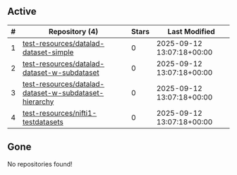 ## Active
| # | Repository (4) | Stars | Last Modified |
| --- | --- | --- | --- |
| 1 | [test-resources/datalad-dataset-simple](https://hub.datalad.org/test-resources/datalad-dataset-simple) | 0 | 2025-09-12 13:07:18+00:00 |
| 2 | [test-resources/datalad-dataset-w-subdataset](https://hub.datalad.org/test-resources/datalad-dataset-w-subdataset) | 0 | 2025-09-12 13:07:18+00:00 |
| 3 | [test-resources/datalad-dataset-w-subdataset-hierarchy](https://hub.datalad.org/test-resources/datalad-dataset-w-subdataset-hierarchy) | 0 | 2025-09-12 13:07:18+00:00 |
| 4 | [test-resources/nifti1-testdatasets](https://hub.datalad.org/test-resources/nifti1-testdatasets) | 0 | 2025-09-12 13:07:18+00:00 |

## Gone
No repositories found!
